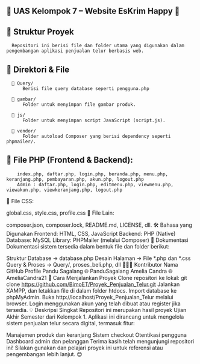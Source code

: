 ## 🌟 UAS Kelompok 7 – Website EsKrim Happy 🌟

## 📁 Struktur Proyek
      Repositori ini berisi file dan folder utama yang digunakan dalam pengembangan aplikasi penjualan telur berbasis web.

## 📂 Direktori & File
      📁 Query/
          Berisi file query database seperti pengguna.php
          
      📁 gambar/
          Folder untuk menyimpan file gambar produk.

      📁 js/
          Folder untuk menyimpan script JavaScript (script.js).

      📁 vendor/
          Folder autoload Composer yang berisi dependency seperti phpmailer/.
          

## 📄 File PHP (Frontend & Backend):
        index.php, daftar.php, login.php, beranda.php, menu.php, keranjang.php, pembayaran.php, akun.php, logout.php
        Admin : daftar.php, login.php, editmenu.php, viewmenu.php, viewakun.php, viewkeranjang.php, logout.php
📄 File CSS:

global.css, style.css, profile.css
📄 File Lain:

composer.json, composer.lock, README.md, LICENSE, dll.
🛠 Bahasa yang Digunakan
Frontend: HTML, CSS, JavaScript
Backend: PHP (Native)
Database: MySQL
Library: PHPMailer (melalui Composer)
📖 Dokumentasi
Dokumentasi sistem tersedia dalam bentuk file dan folder berikut:

Struktur Database → database.php
Desain Halaman → File *.php dan *.css
Query & Proses → Query/, proses_beli.php, dll
🧑‍🤝‍🧑 Kontributor
Nama	GitHub Profile
Pandu Sagalang	🌐 PanduSagalang
Amelia Candra	🌐 AmeliaCandra21
🚀 Cara Menjalankan Proyek
Clone repositori ke lokal:
git clone https://github.com/BimoET/Proyek_Penjualan_Telur.git
Jalankan XAMPP, dan letakkan file di dalam folder htdocs.
Import database ke phpMyAdmin.
Buka http://localhost/Proyek_Penjualan_Telur melalui browser.
Login menggunakan akun yang telah dibuat atau register jika tersedia.
💡 Deskripsi Singkat
Repositori ini merupakan hasil proyek Ujian Akhir Semester dari Kelompok 1. Aplikasi ini dirancang untuk mengelola sistem penjualan telur secara digital, termasuk fitur:

Manajemen produk dan keranjang
Sistem checkout
Otentikasi pengguna
Dashboard admin dan pelanggan
Terima kasih telah mengunjungi repositori ini! Silakan gunakan dan pelajari proyek ini untuk referensi atau pengembangan lebih lanjut. 😊
